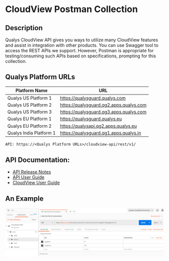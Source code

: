 # CloudView Postman Collection

## Description
Qualys CloudView API gives you ways to utilize many CloudView features and assist in integration with other products.
You can use Swagger tool to access the REST APIs we support. However, Postman is appropriate for testing/consuming such APIs based on specifications, prompting for this collection.

## Qualys Platform URLs
Platform Name | URL 
------------ | ----
Qualys US Platform 1 | https://qualysguard.qualys.com
Qualys US Platform 2 | https://qualysguard.qg2.apps.qualys.com
Qualys US Platform 3 | https://qualysguard.qg3.apps.qualys.com
Qualys EU Platform 1 | https://qualysguard.qualys.eu
Qualys EU Platform 2 | https://qualysapi.qg2.apps.qualys.eu
Qualys India Platform 1 | https://qualysguard.qg1.apps.qualys.in

`API: https://<Qualys Platform URLs>/cloudview-api/rest/v1/`

## API Documentation:

* [API Release Notes](https://www.qualys.com/docs/release-notes/qualys-cloudview-18-api-release-notes.pdf)
* [API User Guide](https://www.qualys.com/docs/qualys-cloudview-api-user-guide.pdf)
* [CloudView User Guide](https://www.qualys.com/docs/qualys-cloud-view-user-guide.pdf)

## An Example

![](Example.png?raw=true)

